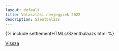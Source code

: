 ```yaml
---
layout: default
title: Választási névjegyzék 2022
description: Szentbalázs
---
```


{% include settlementHTMLs/Szentbalaazs.html %}

[Vissza](../)